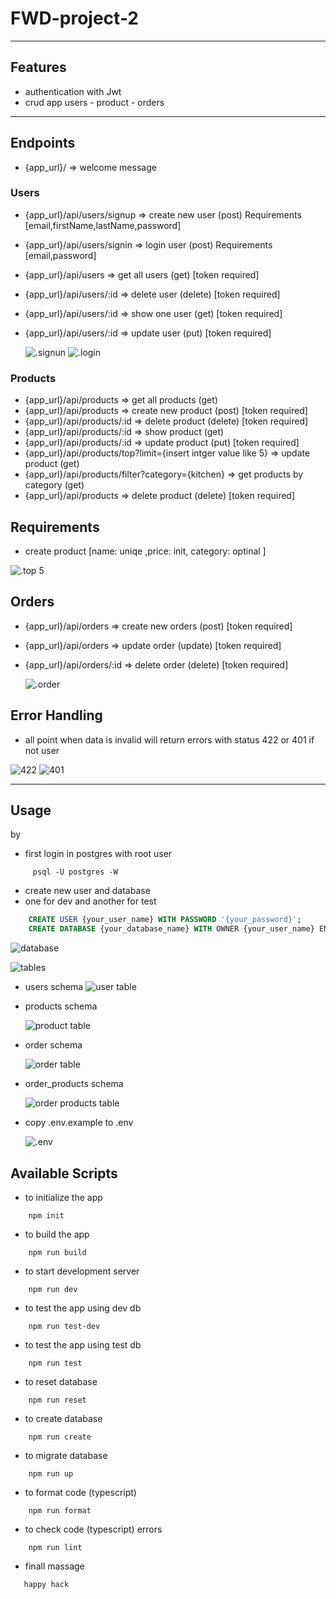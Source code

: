 # FWD-project-2

---

## Features

- authentication with Jwt
- crud app users - product - orders

---

## Endpoints

- {app_url}/ => welcome message

### Users

- {app_url}/api/users/signup => create new user (post) Requirements [email,firstName,lastName,password]
- {app_url}/api/users/signin => login user (post) Requirements [email,password]
- {app_url}/api/users => get all users (get) [token required]
- {app_url}/api/users/:id => delete user (delete) [token required]
- {app_url}/api/users/:id => show one user (get) [token required]
- {app_url}/api/users/:id => update user (put) [token required]

  ![.signun](./docs/images/signin.PNG)
  ![.login](./docs/images/login.png)

### Products

- {app_url}/api/products => get all products (get)
- {app_url}/api/products => create new product (post) [token required]
- {app_url}/api/products/:id => delete product (delete) [token required]
- {app_url}/api/products/:id => show product (get)
- {app_url}/api/products/:id => update product (put) [token required]
- {app_url}/api/products/top?limit={insert intger value like 5} => update product (get)
- {app_url}/api/products/filter?category={kitchen} => get products by category (get)
- {app_url}/api/products => delete product (delete) [token required]

## Requirements

- create product [name: uniqe ,price: init, category: optinal ]

![.top 5](./docs/images/top.png)

## Orders

- {app_url}/api/orders => create new orders (post) [token required]
- {app_url}/api/orders => update order (update) [token required]
- {app_url}/api/orders/:id => delete order (delete) [token required]

  ![.order](./docs/images/order.PNG)

## Error Handling

- all point when data is invalid will return errors with status 422 or 401 if not user

![422](./docs/images/requierd.png)
![401](./docs/images/please%20login.png)

---

## Usage

by

- first login in postgres with root user

```shell
     psql -U postgres -W
```

- create new user and database
- one for dev and another for test

```sql
    CREATE USER {your_user_name} WITH PASSWORD '{your_password}';
    CREATE DATABASE {your_database_name} WITH OWNER {your_user_name} ENCODING = 'utf8';
```

![database](./docs/images/database-fwd.PNG)

![tables](./docs/images/data-table.PNG)

- users schema
  ![user table](./docs/images/users%20table.PNG)

- products schema

  ![product table](./docs/images/products-table.PNG)

- order schema

  ![order table](./docs/images/orders-table.PNG)

- order_products schema

  ![order products table](./docs/images/order-products.PNG)

- copy .env.example to .env

  ![.env](./docs/images/env.png)

## Available Scripts

- to initialize the app

```shell
    npm init
```

- to build the app

```shell
    npm run build
```

- to start development server

```shell
    npm run dev
```

- to test the app using dev db

```shell
    npm run test-dev
```

- to test the app using test db

```shell
    npm run test
```

- to reset database

```shell
    npm run reset
```

- to create database

```shell
    npm run create
```

- to migrate database

```shell
    npm run up
```

- to format code (typescript)

```shell
    npm run format
```

- to check code (typescript) errors

```shell
    npm run lint
```

- finall massage

```shell
   happy hack
```
